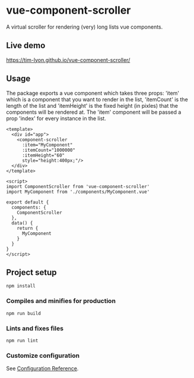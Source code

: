 # vue-component-scroller
A virtual scroller for rendering (very) long lists vue components.

## Live demo
<https://tim-lyon.github.io/vue-component-scroller/>

## Usage
The package exports a vue component which takes three props: 'item' which is a component that you want to render in the list, 'itemCount' is the length of the list and 'itemHeight' is the fixed height (in pixles) that the components will be rendered at. The 'item' component will be passed a prop 'index' for every instance in the list.

```
<template>
  <div id="app">
	<component-scroller
	  :item="MyComponent"
	  :itemCount="1000000"
	  :itemHeight="60"
	  style="height:400px;"/>
  </div>
</template>

<script>
import ComponentScroller from 'vue-component-scroller'
import MyComponent from './components/MyComponent.vue'

export default {
  components: {
	ComponentScroller
  },
  data() {
    return {
	  MyComponent
    }
  }
}
</script>
```

## Project setup
```
npm install
```

### Compiles and minifies for production
```
npm run build
```

### Lints and fixes files
```
npm run lint
```

### Customize configuration
See [Configuration Reference](https://cli.vuejs.org/config/).
